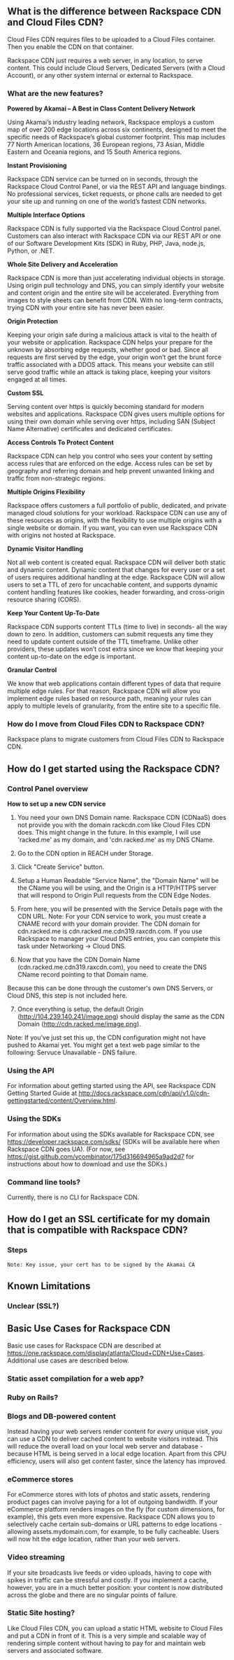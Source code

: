 ## What is the difference between Rackspace CDN and Cloud Files CDN?

Cloud Files CDN requires files to be uploaded to a Cloud Files container. Then you enable the CDN on that container.

Rackspace CDN just requires a web server, in any location, to serve content.  This could include Cloud Servers, Dedicated Servers (with a Cloud Account), or any other system internal or external to Rackspace.
  
### What are the new features?

**Powered by Akamai – A Best in Class Content Delivery Network**

Using Akamai’s industry leading network, Rackspace employs a custom map of over 200 edge locations across six continents, designed to meet the specific needs of Rackspace’s global customer footprint.  This map includes 77 North American locations, 36 European regions, 73 Asian, Middle Eastern and Oceania regions, and 15 South America regions.

**Instant Provisioning**

Rackspace CDN service can be turned on in seconds, through the Rackspace Cloud Control Panel, or via the REST API and language bindings.  No professional services, ticket requests, or phone calls are needed to get your site up and running on one of the world’s fastest CDN networks.  

**Multiple Interface Options**

Rackspace CDN is fully supported via the Rackspace Cloud Control panel.  Customers can also interact with Rackspace CDN via our REST API or one of our Software Development Kits (SDK) in Ruby, PHP, Java, node.js, Python, or .NET.   

**Whole Site Delivery and Acceleration**

Rackspace CDN is more than just accelerating individual objects in storage.   Using origin pull technology and DNS, you can simply identify your website and content origin and the entire site will be accelerated.  Everything from images to style sheets can benefit from CDN.  With no long-term contracts, trying CDN with your entire site has never been easier.  

**Origin Protection**

Keeping your origin safe during a malicious attack is vital to the health of your website or application.  Rackspace CDN helps your prepare for the unknown by absorbing edge requests, whether good or bad.  Since all requests are first served by the edge, your origin won’t get the brunt force traffic associated with a DDOS attack.  This means your website can still serve good traffic while an attack is taking place, keeping your visitors engaged at all times.

**Custom SSL**

Serving content over https is quickly becoming standard for modern websites and applications.  Rackspace CDN gives users multiple options for using their own domain while serving over https, including SAN (Subject Name Alternative) certificates and dedicated certificates.  

**Access Controls To Protect Content**

Rackspace CDN can help you control who sees your content by setting access rules that are enforced on the edge.  Access rules can be set by geography and referring domain and help prevent unwanted linking and traffic from non-strategic regions.  

**Multiple Origins Flexibility**

Rackspace offers customers a full portfolio of public, dedicated, and private managed cloud solutions for your workload.  Rackspace CDN can use any of these resources as origins, with the flexibility to use multiple origins with a single website or domain.  If you want, you can even use Rackspace CDN with origins not hosted at Rackspace. 

**Dynamic Visitor Handling**

Not all web content is created equal.  Rackspace CDN will deliver both static and dynamic content.  Dynamic content that changes for every user or a set of users requires additional handling at the edge.  Rackspace CDN will allow users to set a TTL of zero for uncachable content, and supports dynamic content handling features like cookies, header forwarding, and cross-origin resource sharing (CORS).  

**Keep Your Content Up-To-Date**

Rackspace CDN supports content TTLs (time to live) in seconds- all the way down to zero.  In addition, customers can submit requests any time they need to update content outside of the TTL timeframe.  Unlike other providers, these updates won’t cost extra since we know that keeping your content up-to-date on the edge is important.  

**Granular Control**

We know that web applications contain different types of data that require multiple edge rules.  For that reason, Rackspace CDN will allow you implement edge rules based on resource path, meaning your rules can apply to multiple levels of granularity, from the entire site to a specific file. 


### How do I move from Cloud Files CDN to Rackspace CDN?
Rackspace plans to migrate customers from Cloud Files CDN to Rackspace CDN.

## How do I get started using the Rackspace CDN?

### Control Panel overview

**How to set up a new CDN service**

1. You need your own DNS Domain name.  Rackspace CDN (CDNaaS) does not provide you with the domain rackcdn.com like Cloud Files CDN does.  This might change in the future.  In this example, I will use 'racked.me' as my domain, and 'cdn.racked.me' as my DNS CName.

2. Go to the CDN option in REACH under Storage.

3. Click "Create Service" button.

4. Setup a Human Readable "Service Name", the "Domain Name" will be the CName you will be using, and the Origin is a HTTP/HTTPS server that will respond to Origin Pull requests from the CDN Edge Nodes.

5. From here, you will be presented with the Service Details page with the CDN URL.
Note: For your CDN service to work, you must create a CNAME record with your domain provider. The CDN domain for cdn.racked.me is cdn.racked.me.cdn319.raxcdn.com. If you use Rackspace to manager your Cloud DNS entries, you can complete this task under Networking -> Cloud DNS.

6. Now that you have the CDN Domain Name (cdn.racked.me.cdn319.raxcdn.com), you need to create the DNS CName record pointing to that Domain name.

Because this can be done through the customer's own DNS Servers, or Cloud DNS, this step is not included here.

7. Once everything is setup, the default Origin (http://104.239.140.241/image.png) should display the same as the CDN Domain (http://cdn.racked.me/image.png).

Note: If you've just set this up, the CDN configuration might not have pushed to Akamai yet. You might get a text web page similar to the following: Servuce Unavailable - DNS failure.

### Using the API
For information about getting started using the API, see Rackspace CDN Getting Started Guide at http://docs.rackspace.com/cdn/api/v1.0/cdn-gettingstarted/content/Overview.html.

### Using the SDKs
For information about using the SDKs available for Rackspace CDN, see https://developer.rackspace.com/sdks/ (SDKs will be available here when Rackspace CDN goes UA). (For now, see https://gist.github.com/ycombinator/175d316694965a9ad2d7 for instructions about how to download and use the SDKs.)

### Command line tools?
Currently, there is no CLI for Rackspace CDN.

## How do I get an SSL certificate for my domain that is compatible with Rackspace CDN?
### Steps
    Note: Key issue, your cert has to be signed by the Akamai CA

## Known Limitations
### Unclear (SSL?)

## Basic Use Cases for Rackspace CDN
Basic use cases for Rackspace CDN are described at https://one.rackspace.com/display/atlanta/Cloud+CDN+Use+Cases. Additional use cases are described below.

### Static asset compilation for a web app?

### Ruby on Rails?

### Blogs and DB-powered content

Instead having your web servers render content for *every* unique visit, you can use a CDN to deliver cached content to website visitors instead. This will reduce the overall load on your local web server and database - because HTML is being served in a local edge location. Apart from this CPU efficiency, users will also get content faster, since the latency has improved.

### eCommerce stores

For eCommerce stores with lots of photos and static assets, rendering product pages can involve paying for a lot of outgoing bandwidth. If your eCommerce platform renders images on the fly (for custom dimensions, for example), this gets even more expensive. Rackspace CDN allows you to selectively cache certain sub-domains or URL patterns to edge locations - allowing assets.mydomain.com, for example, to be fully cacheable. Users will now hit the edge location, rather than your web servers.

### Video streaming

If your site broadcasts live feeds or video uploads, having to cope with spikes in traffic can be stressful and costly. If you implement a cache, however, you are in a much better position: your content is now distributed across the globe and there are no singular points of failure.

### Static Site hosting?

Like Cloud Files CDN, you can upload a static HTML website to Cloud Files and put a CDN in front of it. This is a very simple and scalable way of rendering simple content without having to pay for and maintain web servers and associated software. 
